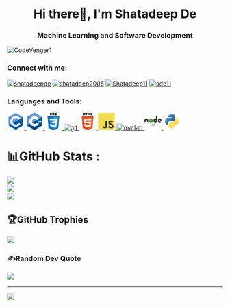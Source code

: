 <h1 align="center">Hi there👋, I'm Shatadeep De</h1>
<h3 align="center">Machine Learning and Software Development</h3>

<p align="left"> <img src="https://komarev.com/ghpvc/?username=CodeVenger1&style=flat-square&color=yellow" alt="CodeVenger1" /> </p>

<h3 align="left">Connect with me:</h3>

<p align="left">

<a href="https://www.linkedin.com/in/shatadeepde/" target="blank"><img align="center" src="https://raw.githubusercontent.com/rahuldkjain/github-profile-readme-generator/master/src/images/icons/Social/linked-in-alt.svg" alt="shatadeepde" height="30" width="40" /></a>
<a href="https://www.codechef.com/users/shatadeep2005" target="blank"><img align="center" src="https://cdn.jsdelivr.net/npm/simple-icons@3.1.0/icons/codechef.svg" alt="shatadeep2005" height="30" width="40" /></a>
<a href="https://codeforces.com/profile/Shatadeep11" target="blank"><img align="center" src="https://raw.githubusercontent.com/rahuldkjain/github-profile-readme-generator/master/src/images/icons/Social/codeforces.svg" alt="Shatadeep11" height="30" width="40" /></a>
<a href="https://leetcode.com/u/sde11/" target="blank"><img align="center" src="https://raw.githubusercontent.com/rahuldkjain/github-profile-readme-generator/master/src/images/icons/Social/leet-code.svg" alt="sde11" height="30" width="40" /></a>
</p>

<h3 align="left">Languages and Tools:</h3>
<p align="left"> <a href="https://www.cprogramming.com/" target="_blank" rel="noreferrer"> <img src="https://raw.githubusercontent.com/devicons/devicon/master/icons/c/c-original.svg" alt="c" width="40" height="40"/> </a> <a href="https://www.w3schools.com/cpp/" target="_blank" rel="noreferrer"> <img src="https://raw.githubusercontent.com/devicons/devicon/master/icons/cplusplus/cplusplus-original.svg" alt="cplusplus" width="40" height="40"/> </a> <a href="https://www.w3schools.com/css/" target="_blank" rel="noreferrer"> <img src="https://raw.githubusercontent.com/devicons/devicon/master/icons/css3/css3-original-wordmark.svg" alt="css3" width="40" height="40"/> </a> <a href="https://git-scm.com/" target="_blank" rel="noreferrer"> <img src="https://www.vectorlogo.zone/logos/git-scm/git-scm-icon.svg" alt="git" width="40" height="40"/> </a> <a href="https://www.w3.org/html/" target="_blank" rel="noreferrer"> <img src="https://raw.githubusercontent.com/devicons/devicon/master/icons/html5/html5-original-wordmark.svg" alt="html5" width="40" height="40"/> </a> <a href="https://developer.mozilla.org/en-US/docs/Web/JavaScript" target="_blank" rel="noreferrer"> <img src="https://raw.githubusercontent.com/devicons/devicon/master/icons/javascript/javascript-original.svg" alt="javascript" width="40" height="40"/> </a> <a href="https://www.mathworks.com/" target="_blank" rel="noreferrer"> <img src="https://upload.wikimedia.org/wikipedia/commons/2/21/Matlab_Logo.png" alt="matlab" width="40" height="40"/> </a> <a href="https://nodejs.org" target="_blank" rel="noreferrer"> <img src="https://raw.githubusercontent.com/devicons/devicon/master/icons/nodejs/nodejs-original-wordmark.svg" alt="nodejs" width="40" height="40"/> </a> <a href="https://www.python.org" target="_blank" rel="noreferrer"> <img src="https://raw.githubusercontent.com/devicons/devicon/master/icons/python/python-original.svg" alt="python" width="40" height="40"/> </a> 

<!-- <p><img align="center" src="https://github-readme-stats.vercel.app/api/top-langs?username=avirat2211&show_icons=true&locale=en&layout=compact" alt="avirat2211" /></p> -->
# 📊GitHub Stats :
![](https://github-readme-stats.vercel.app/api?username=CodeVenger1&theme=radical&hide_border=false&include_all_commits=false&count_private=false)<br/>
![](https://github-readme-streak-stats.herokuapp.com/?user=CodeVenger1&theme=radical&hide_border=false)<br/>
![](https://github-readme-stats.vercel.app/api/top-langs/?username=CodeVenger1&theme=radical&hide_border=false&include_all_commits=false&count_private=false&layout=compact)

## 🏆GitHub Trophies
![](https://github-trophies.vercel.app/?username=CodeVenger1&theme=radical&no-frame=false&no-bg=false&margin-w=4)

### ✍️Random Dev Quote
![](https://quotes-github-readme.vercel.app/api?type=horizontal&theme=radical)

---
[![](https://visitcount.itsvg.in/api?id=CodeVenger1&icon=0&color=0)](https://visitcount.itsvg.in)

<!--
**CodeVenger1/CodeVenger1** is a ✨ _special_ ✨ repository because its `README.md` (this file) appears on your GitHub profile.

Here are some ideas to get you started:

- 🔭 I’m currently working on ...
- 🌱 I’m currently learning ...
- 👯 I’m looking to collaborate on ...
- 🤔 I’m looking for help with ...
- 💬 Ask me about ...
- 📫 How to reach me: ...
- 😄 Pronouns: ...
- ⚡ Fun fact: ...
-->
